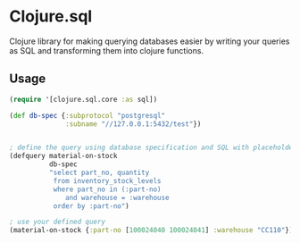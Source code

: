 # Clojure.sql

Clojure library for making querying databases easier by writing your queries as SQL
and transforming them into clojure functions.

## Usage

```clojure
(require '[clojure.sql.core :as sql])

(def db-spec {:subprotocol "postgresql"
              :subname "//127.0.0.1:5432/test"})


; define the query using database specification and SQL with placeholders (:keywords)
(defquery material-on-stock
          db-spec
          "select part_no, quantity
           from inventory_stock_levels
           where part_no in (:part-no)
              and warehouse = :warehouse
           order by :part-no")

; use your defined query
(material-on-stock {:part-no [100024040 100024041] :warehouse "CC110"})
```

